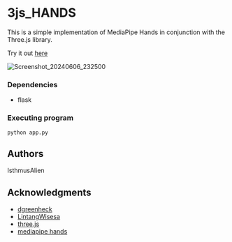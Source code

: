 # 3js_HANDS

This is a simple implementation of MediaPipe Hands in conjunction with the Three.js library.

Try it out [here](https://kiki54qweb.pythonanywhere.com/)

![Screenshot_20240606_232500](https://github.com/IsthmusAlien/3js_HANDS/assets/131596732/9e89507f-7638-4527-87a4-9144449196da)

### Dependencies

* flask

### Executing program

```
python app.py
```

## Authors

IsthmusAlien

## Acknowledgments

* [dgreenheck](https://github.com/dgreenheck/threejs-gltf-import)
* [LintangWisesa](https://github.com/LintangWisesa/MediaPipe-in-JavaScript/tree/master)
* [three.js](https://threejs.org/)
* [mediapipe hands](https://github.com/google-ai-edge/mediapipe/blob/master/docs/solutions/hands.md)
